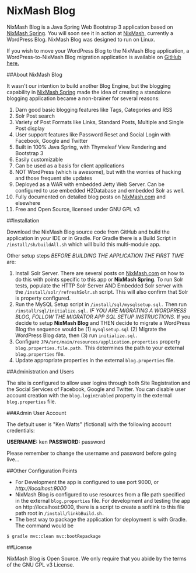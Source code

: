 NixMash Blog
==========================

NixMash Blog is a Java Spring Web Bootstrap 3 application based on [NixMash Spring](https://github.com/mintster/spring-data). You will soon see it in action at [NixMash,](http://nixmash.com) currently a WordPress Blog. NixMash Blog was designed to run on Linux.

If you wish to move your WordPress Blog to the NixMash Blog application, a WordPress-to-NixMash Blog migration application is available on [GitHub here.](https://github.com/mintster/wp-nixmashspring-migrator)

##About NixMash Blog 

It wasn't our intention to build another Blog Engine, but the blogging capability in [NixMash Spring](https://github.com/mintster/spring-data) made the idea of creating a standalone blogging application became a non-brainer for several reasons:

1. Darn good basic blogging features like Tags, Categories and RSS
2. Solr Post search
3. Variety of Post Formats like Links, Standard Posts, Multiple and Single Post display
4. User support features like Password Reset and Social Login with Facebook, Google and Twitter
5. Built in 100% Java Spring, with Thymeleaf View Rendering and Bootstrap 3
6. Easily customizable
7. Can be used as a basis for client applications
8. NOT WordPress (which is awesome), but with the worries of hacking and those frequent site updates
9. Deployed as a WAR with embedded Jetty Web Server. Can be configured to use embedded H2Database and embedded Solr as well.
10. Fully documented on detailed blog posts on [NixMash.com](http://nixmash.com) and elsewhere
11. Free and Open Source, licensed under GNU GPL v3

##Installation

Download the NixMash Blog source code from GitHub and build the application in your IDE or in Gradle. For Gradle there is a Build Script in `/install/sh/buildAll.sh` which will build this multi-module app.

Other setup steps *BEFORE BUILDING THE APPLICATION THE FIRST TIME* are:

1. Install Solr Server. There are several posts on [NixMash.com](http://nixmash.com) on how to do this with points specific to this app or **NixMash Spring**. To run Solr tests, populate the HTTP Solr Server AND Embedded Solr server with the `/install/solr/refreshSolr.sh` script. This will also confirm that Solr is property configured.
2. Run the MySQL Setup script in `/install/sql/mysqlsetup.sql.`  Then run `/install/sql/initialize.sql.` *IF YOU ARE MIGRATING A WORDPRESS BLOG, FOLLOW THE MIGRATOR APP SQL SETUP INSTRUCTIONS.* If you decide to setup **NixMash Blog** and THEN decide to migrate a WordPress Blog the sequence would be (1) `mysqlsetup.sql` (2) Migrate the WordPress Blog data, then (3) run `initialize.sql.`
3. Configure `JPA/src/main/resources/application.properties` property `blog.properties.file.path.` This determines the path to your external `blog.properties` file. 
4. Update appropriate properties in the external `blog.properties` file.


##Administration and Users

The site is configured to allow user logins through both Site Registration and the Social Services of Facebook, Google and Twitter. You can disable user account creation with the `blog.loginEnabled` property in the external `blog.properties` file.

###Admin User Account

The default user is "Ken Watts" (fictional) with the following account credentials:

**USERNAME:** ken
**PASSWORD:** password

Please remember to change the username and password before going live...

##Other Configuration Points 

- For Development the app is configured to use port 9000, or *http://localhost:9000*
- NixMash Blog is configured to use resources from a file path specified in the external `blog.properties` file. For development and testing the app on http://localhost:9000, there is a script to create a softlink to this file path root in `/install/linkbBuild.sh.`
- The best way to package the application for deployment is with Gradle. The command would be

``
$ gradle mvc:clean mvc:bootRepackage
``

##License

NixMash Blog is Open Source. We only require that you abide by the terms of the GNU GPL v3 License.



